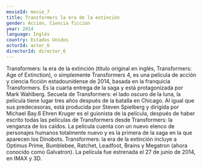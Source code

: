 ```yaml
---
movieId: movie_7
title: Transformers la era de la extinción
gender: Acción, Ciencia ficción
year: 2014
language: Inglés
country: Estados Unidos
actorId: actor_6
directorId: director_6
---
```


Transformers: la era de la extinción (título original en inglés, Transformers: Age of Extinction), o simplemente Transformers 4, es una película de acción y ciencia ficción estadounidense de 2014, basada en la franquicia Transformers. Es la cuarta entrega de la saga y está protagonizada por Mark Wahlberg. Secuela de Transformers: el lado oscuro de la luna, la película tiene lugar tres años después de la batalla en Chicago. Al igual que sus predecesoras, está producida por Steven Spielberg y dirigida por Michael Bay.6​ Ehren Kruger es el guionista de la película, después de haber escrito todas las películas de Transformers desde Transformers: la venganza de los caídos. La película cuenta con un nuevo elenco de personajes humanos totalmente nuevo y es la primera de la saga en la que aparecen los Dinobots. Transformers: la era de la extinción incluye a Optimus Prime, Bumblebee, Ratchet, Leadfoot, Brains y Megatron (ahora conocido como Galvatron). La película fue estrenada el 27 de junio de 2014, en IMAX y 3D.